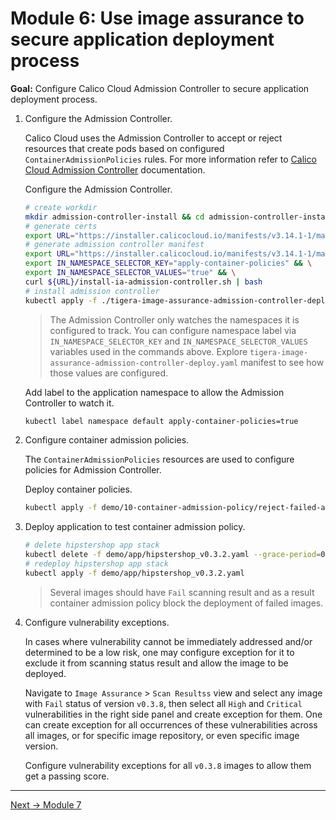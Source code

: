 # Module 6: Use image assurance to secure application deployment process

**Goal:** Configure Calico Cloud Admission Controller to secure application deployment process.

1. Configure the Admission Controller.

    Calico Cloud uses the Admission Controller to accept or reject resources that create pods based on configured `ContainerAdmissionPolicies` rules. For more information refer to [Calico Cloud Admission Controller](https://docs.calicocloud.io/image-assurance/install-the-admission-controller) documentation.

    Configure the Admission Controller.

    ```bash
    # create workdir
    mkdir admission-controller-install && cd admission-controller-install
    # generate certs
    export URL="https://installer.calicocloud.io/manifests/v3.14.1-1/manifests" && curl ${URL}/generate-open-ssl-key-cert-pair.sh | bash
    # generate admission controller manifest
    export URL="https://installer.calicocloud.io/manifests/v3.14.1-1/manifests" && \
    export IN_NAMESPACE_SELECTOR_KEY="apply-container-policies" && \
    export IN_NAMESPACE_SELECTOR_VALUES="true" && \
    curl ${URL}/install-ia-admission-controller.sh | bash
    # install admission controller
    kubectl apply -f ./tigera-image-assurance-admission-controller-deploy.yaml
    ```

    >The Admission Controller only watches the namespaces it is configured to track. You can configure namespace label via `IN_NAMESPACE_SELECTOR_KEY` and `IN_NAMESPACE_SELECTOR_VALUES` variables used in the commands above. Explore `tigera-image-assurance-admission-controller-deploy.yaml` manifest to see how those values are configured.

    Add label to the application namespace to allow the Admission Controller to watch it.

    ```bash
    kubectl label namespace default apply-container-policies=true
    ```

2. Configure container admission policies.

    The `ContainerAdmissionPolicies` resources are used to configure policies for Admission Controller.

    Deploy container policies.

    ```bash
    kubectl apply -f demo/10-container-admission-policy/reject-failed-and-non-acr.yaml
    ```

3. Deploy application to test container admission policy.

    ```bash
    # delete hipstershop app stack
    kubectl delete -f demo/app/hipstershop_v0.3.2.yaml --grace-period=0
    # redeploy hipstershop app stack
    kubectl apply -f demo/app/hipstershop_v0.3.2.yaml
    ```

    >Several images should have `Fail` scanning result and as a result container admission policy block the deployment of failed images.

4. Configure vulnerability exceptions.

    In cases where vulnerability cannot be immediately addressed and/or determined to be a low risk, one may configure exception for it to exclude it from scanning status result and allow the image to be deployed.

    Navigate to `Image Assurance` > `Scan Resultss` view and select any image with `Fail` status of version `v0.3.8`, then select all `High` and `Critical` vulnerabilities in the right side panel and create exception for them. One can create exception for all occurrences of these vulnerabilities across all images, or for specific image repository, or even specific image version.

    Configure vulnerability exceptions for all `v0.3.8` images to allow them get a passing score.

---
[Next -> Module 7](../modules/use-zero-trust-microsegmentation.md)

